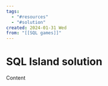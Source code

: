 ```yaml
---
tags:
  - "#resources"
  - "#solution"
created: 2024-01-31 Wed
from: "[[SQL games]]"
---
```


# SQL Island solution

Content